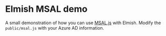 # Elmish MSAL demo
A small demonstration of how you can use [MSAL.js](https://github.com/AzureAD/microsoft-authentication-library-for-js) with Elmish.
Modify the `public/msal.js` with your Azure AD information.
